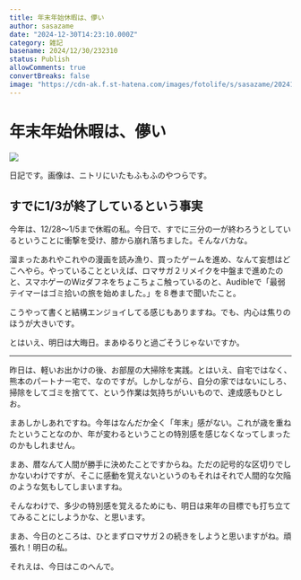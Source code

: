 ```yaml
---
title: 年末年始休暇は、儚い
author: sasazame
date: "2024-12-30T14:23:10.000Z"
category: 雑記
basename: 2024/12/30/232310
status: Publish
allowComments: true
convertBreaks: false
image: "https://cdn-ak.f.st-hatena.com/images/fotolife/s/sasazame/20241230/20241230231133.png"
---
```

# 年末年始休暇は、儚い

![](https://cdn-ak.f.st-hatena.com/images/fotolife/s/sasazame/20241230/20241230231133.png)

日記です。画像は、ニトリにいたもふもふのやつらです。

<!-- Extended Body -->

## すでに1/3が終了しているという事実

今年は、12/28～1/5まで休暇の私。今日で、すでに三分の一が終わろうとしているということに衝撃を受け、膝から崩れ落ちました。そんなバカな。

溜まったあれやこれやの漫画を読み漁り、買ったゲームを進め、なんて妄想はどこへやら。やっていることといえば、ロマサガ２リメイクを中盤まで進めたのと、スマホゲーのWizダフネをちょこちょこ触っているのと、Audibleで「最弱テイマーはゴミ拾いの旅を始めました。」を８巻まで聞いたこと。

こうやって書くと結構エンジョイしてる感じもありますね。でも、内心は焦りのほうが大きいです。

とはいえ、明日は大晦日。まあゆるりと過ごそうじゃないですか。

* * *

昨日は、軽いお出かけの後、お部屋の大掃除を実践。とはいえ、自宅ではなく、熊本のパートナー宅で、なのですが。しかしながら、自分の家ではないにしろ、掃除をしてゴミを捨てて、という作業は気持ちがいいもので、達成感もひとしお。

まあしかしあれですね。今年はなんだか全く「年末」感がない。これが歳を重ねたということなのか、年が変わるということの特別感を感じなくなってしまったのかもしれません。

まあ、暦なんて人間が勝手に決めたことですからね。ただの記号的な区切りでしかないわけですが、そこに感動を覚えないというのもそれはそれで人間的な欠陥のような気もしてしまいますね。

そんなわけで、多少の特別感を覚えるためにも、明日は来年の目標でも打ち立ててみることにしようかな、と思います。

まあ、今日のところは、ひとまずロマサガ２の続きをしようと思いますがね。頑張れ！明日の私。

それえは、今日はこのへんで。